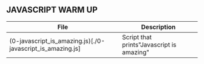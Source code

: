 ## JAVASCRIPT WARM UP

File | Description
---- | -----------
(0-javascript_is_amazing.js)[./0-javascript_is_amazing.js] | Script that prints"Javascript is amazing"
